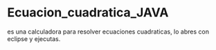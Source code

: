 # Ecuacion_cuadratica_JAVA

es una calculadora para resolver ecuaciones cuadraticas, lo abres con eclipse y ejecutas.
